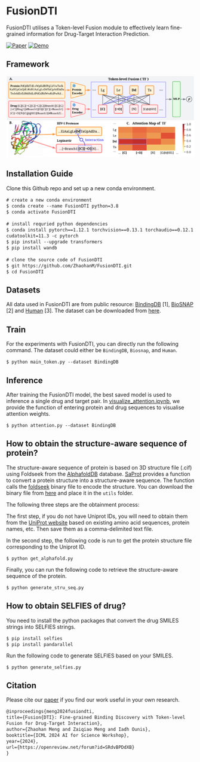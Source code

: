 # FusionDTI
FusionDTI utilises a Token-level Fusion module to effectively learn fine-grained information for Drug-Target Interaction Prediction.

<div align="left">

[![Paper](https://img.shields.io/badge/arXiv-2406.01651-B31B1B.svg)](https://arxiv.org/abs/2406.01651)
[![Demo](https://img.shields.io/badge/Hugging%20Face-Spaces-yellow)](https://huggingface.co/spaces/Gla-AI4BioMed-Lab/FusionDTI)

</div>

## Framework
![FusionDTI](image/TF-DTI.png)

## Installation Guide
Clone this Github repo and set up a new conda environment.
```
# create a new conda environment
$ conda create --name FusionDTI python=3.8
$ conda activate FusionDTI

# install requried python dependencies
$ conda install pytorch==1.12.1 torchvision==0.13.1 torchaudio==0.12.1 cudatoolkit=11.3 -c pytorch
$ pip install --upgrade transformers
$ pip install wandb

# clone the source code of FusionDTI
$ git https://github.com/ZhaohanM/FusionDTI.git
$ cd FusionDTI
```
## Datasets
All data used in FusionDTI are from public resource: [BindingDB](https://www.bindingdb.org/bind/index.jsp) [1], [BioSNAP](https://github.com/kexinhuang12345/MolTrans) [2] and [Human](https://github.com/lifanchen-simm/transformerCPI) [3]. The dataset can be downloaded from [here](https://github.com/peizhenbai/DrugBAN/tree/main/datasets).

## Train

For the experiments with FusionDTI, you can directly run the following command. The dataset could either be  `BindingDB`, `Biosnap`, and `Human`. 
```
$ python main_token.py --dataset BindingDB
``` 
## Inference

After training the FusionDTI model, the best saved model is used to inference a single drug and target pair. In [visualize_attention.ipynb](visualize_attention.ipynb), we provide the function of entering protein and drug sequences to visualise attention weights.

```
$ python attention.py --dataset BindingDB
``` 

## How to obtain the structure-aware sequence of protein?

The structure-aware sequence of protein is based on 3D structure file (.cif) using Foldseek from the [AlphafoldDB](https://alphafold.ebi.ac.uk) database.
[SaProt](https://github.com/westlake-repl/SaProt?tab=readme-ov-file) provides a function to convert a protein structure into a structure-aware sequence. The function calls the [foldseek](https://github.com/steineggerlab/foldseek) binary file to encode the structure. You can download the binary file from [here](https://drive.google.com/file/d/1B_9t3n_nlj8Y3Kpc_mMjtMdY0OPYa7Re/view?usp=sharing) and place it in the `utils` folder. 

The following three steps are the obtainment process:

The first step, if you do not have Uniprot IDs, you will need to obtain them from the [UniProt website](https://www.uniprot.org) based on existing amino acid sequences, protein names, etc. Then save them as a comma-delimited text file.

In the second step, the following code is run to get the protein structure file corresponding to the Uniprot ID.
```
$ python get_alphafold.py
```
Finally, you can run the following code to retrieve the structure-aware sequence of the protein.
```
$ python generate_stru_seq.py
```
## How to obtain SELFIES of drug?

You need to install the python packages that convert the drug SMILES strings into SELFIES strings.
```
$ pip install selfies 
$ pip install pandarallel
```
Run the following code to generate SELFIES based on your SMILES.
```
$ python generate_selfies.py
```
## Citation
Please cite our [paper](https://arxiv.org/abs/2406.01651) if you find our work useful in your own research.
```
@inproceedings{meng2024fusiondti,
title={Fusion{DTI}: Fine-grained Binding Discovery with Token-level Fusion for Drug-Target Interaction},
author={Zhaohan Meng and Zaiqiao Meng and Iadh Ounis},
booktitle={ICML 2024 AI for Science Workshop},
year={2024},
url={https://openreview.net/forum?id=SRdvBPDdXB}
}
```
